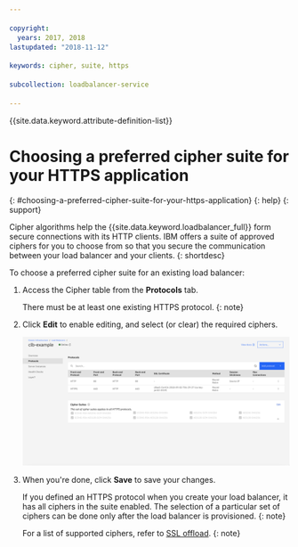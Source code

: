 ```yaml
---

copyright:
  years: 2017, 2018
lastupdated: "2018-11-12"

keywords: cipher, suite, https

subcollection: loadbalancer-service

---
```


{{site.data.keyword.attribute-definition-list}}

# Choosing a preferred cipher suite for your HTTPS application
{: #choosing-a-preferred-cipher-suite-for-your-https-application}
{: help}
{: support}

Cipher algorithms help the {{site.data.keyword.loadbalancer_full}} form secure connections with its HTTP clients. IBM offers a suite of approved ciphers for you to choose from so that you secure the communication between your load balancer and your clients.
{: shortdesc}

To choose a preferred cipher suite for an existing load balancer:

1. Access the Cipher table from the **Protocols** tab.

	There must be at least one existing HTTPS protocol.
	{: note}

2. Click **Edit** to enable editing, and select (or clear) the required ciphers.

	![Edit CLB ciphers](images/CLB_ciphers_edit_PUP.png "Edit CLB ciphers")

3. When you're done, click **Save** to save your changes.

	If you defined an HTTPS protocol when you create your load balancer, it has all ciphers in the suite enabled. The selection of a particular set of ciphers can be done only after the load balancer is provisioned.
	{: note}

	For a list of supported ciphers, refer to [SSL offload](/docs/loadbalancer-service?topic=loadbalancer-service-ssl-offload-with-ibm-cloud-load-balancer).
	{: note}
